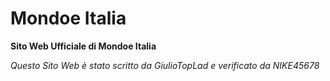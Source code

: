 # Mondoe Italia
**Sito Web Ufficiale di Mondoe Italia**

*Questo Sito Web è stato scritto da GiulioTopLad e verificato da NIKE45678*

